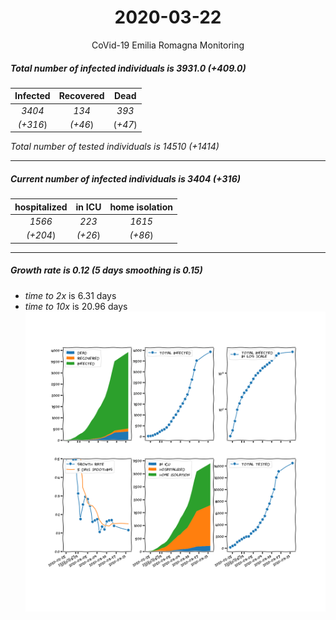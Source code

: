<div align='center'>

# 2020-03-22
CoVid-19 Emilia Romagna Monitoring
</div>

##### Total number of infected individuals is 3931.0 (+409.0)
Infected | Recovered | Dead
:---: | :---: | :---:
*3404* | *134* | *393*
*(+316*) | *(+46*) | (*+47*)

*Total number of tested individuals is 14510 (+1414)*
***
##### Current number of infected individuals is 3404 (+316)
hospitalized | in ICU | home isolation
:---: | :---: | :---:
*1566* |*223* |*1615*
*(+204*) |*(+26*) |*(+86*)
***
##### Growth rate is 0.12 (5 days smoothing is 0.15)
- *time to 2x* is 6.31 days
- *time to 10x* is 20.96 days
![stats][stats]

[stats]: stats_EmiliaRomagna.png
